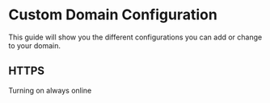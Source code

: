 # Custom Domain Configuration

This guide will show you the different configurations you can add or change to your domain.

## HTTPS

Turning on always online 

